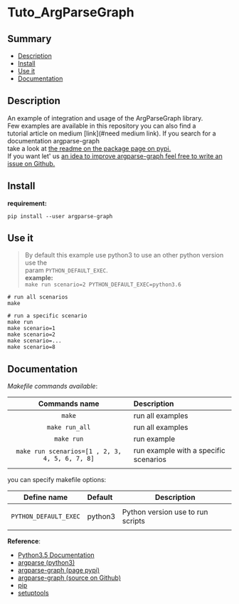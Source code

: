# Tuto_ArgParseGraph

## Summary

- [Description](#description)
- [Install](#install)
- [Use it](#user-it)
- [Documentation](#documentation)

## Description  
An example of integration and usage of the ArgParseGraph library.  
Few examples are available in this repository you can also find a   
tutorial article on medium [link](#need medium link). If you search for a documentation argparse-graph  
take a look at [the readme on the package page on pypi.](https://pypi.org/project/argparse-graph/)  
If you want let' us [an idea to improve argparse-graph feel free to write an issue on Github.](https://github.com/kuty22/argparse_graph)  

## Install

**requirement:**  
```
pip install --user argparse-graph
```

## Use it

>
> By default this example use python3 to use an other python version use the  
> param  `PYTHON_DEFAULT_EXEC`.  
> **example:**  
>  `make run scenario=2 PYTHON_DEFAULT_EXEC=python3.6`
>

```
# run all scenarios
make

# run a specific scenario
make run
make scenario=1
make scenario=2
make scenario=...
make scenario=8
```

## Documentation

_Makefile commands available_:

|               **Commands name**                | **Description**                       |
|:----------------------------------------------:|:------------------------------------- |
|                     `make`                     | run all examples                      |
|                 `make run_all`                 | run all examples                      |
|                   `make run`                   | run example                           |
| `make run scenarios=[1 , 2, 3, 4, 5, 6, 7, 8]` | run example with a specific scenarios |
|                                                |                                       |

you can specify makefile options:

|    **Define name**    | **Default** | **Description**                   |
|:---------------------:|:----------- | --------------------------------- |
|                       |             |                                   |
| `PYTHON_DEFAULT_EXEC` | python3     | Python version use to run scripts |
|                       |             |                                   |

__Reference__:

- [Python3.5 Documentation](https://www.python.org/downloads/release/python-350/)
- [argparse (python3)](https://docs.python.org/3/library/argparse.html)
- [argparse-graph (page pypi)](https://pypi.org/project/argparse-graph/)
- [argparse-graph (source on Github)](https://github.com/kuty22/argparse_graph)
- [pip](https://pip.pypa.io/en/stable/)
- [setuptools](https://setuptools.readthedocs.io/en/latest/)
